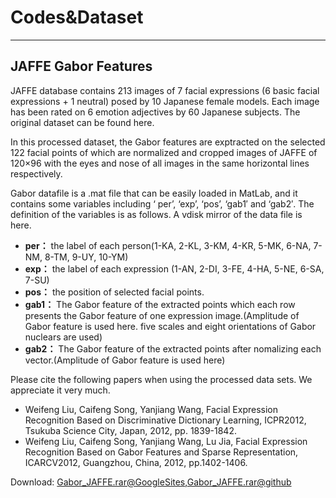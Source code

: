 # **Codes&Dataset**  

---
## JAFFE Gabor Features  

JAFFE database contains 213 images of 7 facial expressions (6 basic facial expressions + 1 neutral) posed by 10 Japanese female models. Each image has been rated on 6 emotion adjectives by 60 Japanese subjects. The original dataset can be found here.  

In this processed dataset, the Gabor features are exptracted on the selected 122 facial points of which are normalized and cropped images of JAFFE of 120×96 with the eyes and nose of all images in the same horizontal lines respectively.  

Gabor datafile is a .mat file that can be easily loaded in MatLab, and it contains some variables including ‘ per’, ‘exp’, ‘pos’, ‘gab1′ and ‘gab2′. The definition of the variables is as follows. A vdisk mirror of the data file is here.  

* **per：** the label of each person(1-KA, 2-KL, 3-KM, 4-KR, 5-MK, 6-NA, 7-NM, 8-TM, 9-UY, 10-YM)  
* **exp：** the label of each expression (1-AN, 2-DI, 3-FE, 4-HA, 5-NE, 6-SA, 7-SU)  
* **pos：** the position of selected facial points.  
* **gab1：** The Gabor feature of the extracted points which each row presents the Gabor feature of one expression image.(Amplitude of Gabor feature is used here. five scales and eight orientations of Gabor nuclears are used)
* **gab2：** The Gabor feature of the extracted points after nomalizing each vector.(Amplitude of Gabor feature is used here)  


Please cite the following papers when using the processed data sets. We appreciate it very much.  

* Weifeng Liu, Caifeng Song, Yanjiang Wang, Facial Expression Recognition Based on Discriminative Dictionary Learning, ICPR2012, Tsukuba Science City, Japan, 2012, pp. 1839-1842.  
* Weifeng Liu, Caifeng Song, Yanjiang Wang, Lu Jia, Facial Expression Recognition Based on Gabor Features and Sparse Representation, ICARCV2012, Guangzhou, China, 2012, pp.1402-1406.  


Download: [Gabor_JAFFE.rar@GoogleSites](https://sites.google.com/site/weifengliusite/code-dataset/Gabor_JAFFE.rar?attredirects=0&d=1),[Gabor_JAFFE.rar@github](/Gabor_JAFFE.rar)
